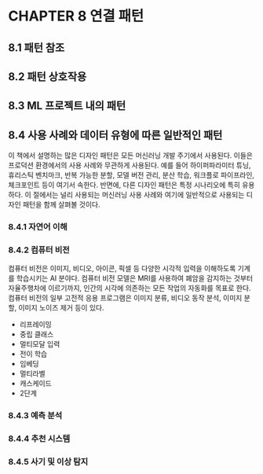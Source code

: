 # CHAPTER 8 연결 패턴

## 8.1 패턴 참조

## 8.2 패턴 상호작용

## 8.3 ML 프로젝트 내의 패턴

## 8.4 사용 사례와 데이터 유형에 따른 일반적인 패턴
이 책에서 설명하는 많은 디자인 패턴은 모든 머신러닝 개발 주기에서 사용된다. 이들은 프로덕션 환경에서의 사용 사례와 무관하게 사용된다. 예를 들어 하이퍼파라미터 튜닝, 휴리스틱 벤치마크, 반복 가능한 분할, 모델 버전 관리, 분산 학습, 워크플로 파이프라인, 체크포인트 등이 여기서 속한다. 반면에, 다른 디자인 패턴은 특정 시나리오에 특히 유용하다. 이 절에서는 널리 사용되는 머신러닝 사용 사례와 여기에 일반적으로 사용되는 디자인 패턴을 함께 살펴볼 것이다.

### 8.4.1 자연어 이해

### 8.4.2 컴퓨터 비전
컴퓨터 비전은 이미지, 비디오, 아이콘, 픽셀 등 다양한 시각적 입력을 이해하도록 기계를 학습시키는 AI 분야다. 컴퓨터 비전 모델은 MRI를 사용하여 폐암을 감지하는 것부터 자율주행차에 이르기까지, 인간의 시각에 의존하는 모든 작업의 자동화를 목표로 한다. 컴퓨터 비전의 일부 고전적 응용 프로그램은 이미지 분류, 비디오 동작 분석, 이미지 분할, 이미지 노이즈 제거 등이 있다.

- 리프레이밍
- 중립 클래스
- 멀티모달 입력
- 전이 학습
- 임베딩
- 멀티라벨
- 캐스케이드
- 2단계 

### 8.4.3 예측 분석

### 8.4.4 추천 시스템

### 8.4.5 사기 및 이상 탐지
